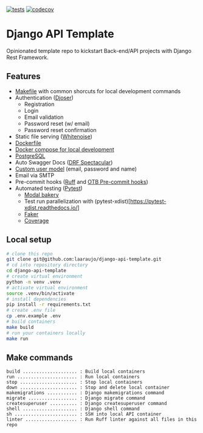 [![tests](https://github.com/laaraujo/django-api-template/actions/workflows/tests.yml/badge.svg?branch=main)](https://github.com/laaraujo/django-api-template/actions/workflows/tests.yml)
[![codecov](https://codecov.io/gh/laaraujo/django-api-template/graph/badge.svg?token=6187LG7Y30)](https://codecov.io/gh/laaraujo/django-api-template)

# Django API Template

Opinionated template repo to kickstart Back-end/API projects with Django Rest Framework.

## Features

- [Makefile](./Makefile) with common shorcuts for local development commands
- Authentication ([Djoser](https://djoser.readthedocs.io/))
  - Registration
  - Login
  - Email validation
  - Password reset (w/ email)
  - Password reset confirmation
- Static file serving ([Whitenoise](https://whitenoise.readthedocs.io/))
- [Dockerfile](./Dockerfile)
- [Docker compose for local development](./compose.yml)
- [PostgreSQL](https://www.postgresql.org/)
- Auto Swagger Docs ([DRF Spectacular](https://drf-spectacular.readthedocs.io/))
- [Custom user model](./src/users/models.py) (email, password and name)
- Email via SMTP
- Pre-commit hooks ([Ruff](https://docs.astral.sh/ruff/) and [OTB Pre-commit hooks](https://github.com/pre-commit/pre-commit-hooks))
- Automated testing ([Pytest](https://docs.pytest.org/))
  - [Modal bakery](https://model-bakery.readthedocs.io/)
  - Test run parallelization with (pytest-xdist)[https://pytest-xdist.readthedocs.io/]
  - [Faker](https://faker.readthedocs.io/)
  - [Coverage](https://pytest-cov.readthedocs.io/)

## Local setup

```sh
# clone this repo
git clone git@github.com:laaraujo/django-api-template.git
# cd into repository directory
cd django-api-template
# create virtual environment
python -m venv .venv
# activate virtual environment
source .venv/bin/activate
# install dependencies
pip install -r requirements.txt
# create .env file
cp .env.example .env
# build containers
make build
# run your containers locally
make run
```

## Make commands

```
build .................... : Build local containers
run ...................... : Run local containers
stop ..................... : Stop local containers
down ..................... : Stop and delete local container
makemigrations ........... : Django makemigrations command
migrate .................. : Django migrate command
createsuperuser .......... : Django createsuperuser command
shell .................... : Django shell command
sh ....................... : SSH into local API container
linter ................... : Run Ruff linter against all files in this repo
```

